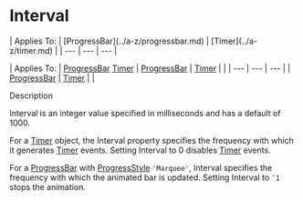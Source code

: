 




<h1 class="heading"><span class="name">Interval</span></h1>
| Applies To: | [ProgressBar](../a-z/progressbar.md) | [Timer](../a-z/timer.md) |
| --- | --- | ---  |

| Applies To: | [ProgressBar](../a-z/progressbar.md) [Timer](../a-z/timer.md) | [ProgressBar](../a-z/progressbar.md) | [Timer](../a-z/timer.md) |  |
| --- | --- | ---  |
| [ProgressBar](../a-z/progressbar.md) | [Timer](../a-z/timer.md) |  |


Description


Interval is an integer value specified in milliseconds and has a default of 1000.


For  a [Timer](../a-z/timer.md) object, the Interval property specifies the frequency  with which it generates [Timer](../a-z/timer.md) events. Setting Interval to 0 disables [Timer](../a-z/timer.md) events.


For a [ProgressBar](../a-z/progressbar.md) with [ProgressStyle](../a-z/progressstyle.md) `'Marquee'`, Interval specifies the frequency with which the animated bar is updated. Setting Interval to `¯1` stops the animation.



